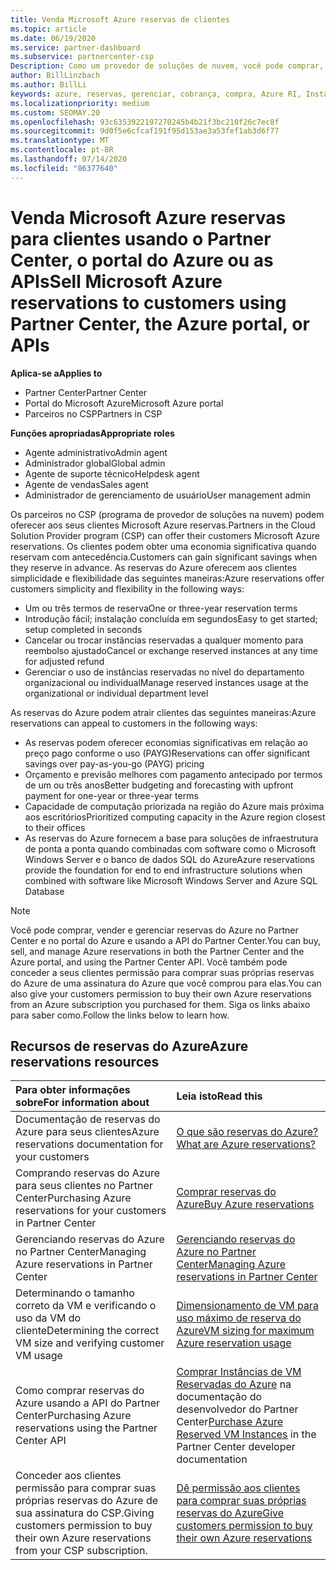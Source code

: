 ```yaml
---
title: Venda Microsoft Azure reservas de clientes
ms.topic: article
ms.date: 06/19/2020
ms.service: partner-dashboard
ms.subservice: partnercenter-csp
Description: Como um provedor de soluções de nuvem, você pode comprar, vender ou gerenciar reservas do Azure para clientes. Use o Partner Center, o portal do Azure ou a API do Partner Center.
author: BillLinzbach
ms.author: BillLi
keywords: azure, reservas, gerenciar, cobrança, compra, Azure RI, Instâncias Reservadas do Azure
ms.localizationpriority: medium
ms.custom: SEOMAY.20
ms.openlocfilehash: 93c6353922197270245b4b21f3bc210f26c7ec8f
ms.sourcegitcommit: 9d0f5e6cfcaf191f95d153ae3a53fef1ab3d6f77
ms.translationtype: MT
ms.contentlocale: pt-BR
ms.lasthandoff: 07/14/2020
ms.locfileid: "86377640"
---
```

# <a name="sell-microsoft-azure-reservations-to-customers-using-partner-center-the-azure-portal-or-apis"></a><span data-ttu-id="005d8-105">Venda Microsoft Azure reservas para clientes usando o Partner Center, o portal do Azure ou as APIs</span><span class="sxs-lookup"><span data-stu-id="005d8-105">Sell Microsoft Azure reservations to customers using Partner Center, the Azure portal, or APIs</span></span>

<span data-ttu-id="005d8-106">**Aplica-se a**</span><span class="sxs-lookup"><span data-stu-id="005d8-106">**Applies to**</span></span>

- <span data-ttu-id="005d8-107">Partner Center</span><span class="sxs-lookup"><span data-stu-id="005d8-107">Partner Center</span></span>
- <span data-ttu-id="005d8-108">Portal do Microsoft Azure</span><span class="sxs-lookup"><span data-stu-id="005d8-108">Microsoft Azure portal</span></span>
- <span data-ttu-id="005d8-109">Parceiros no CSP</span><span class="sxs-lookup"><span data-stu-id="005d8-109">Partners in CSP</span></span>

<span data-ttu-id="005d8-110">**Funções apropriadas**</span><span class="sxs-lookup"><span data-stu-id="005d8-110">**Appropriate roles**</span></span>

- <span data-ttu-id="005d8-111">Agente administrativo</span><span class="sxs-lookup"><span data-stu-id="005d8-111">Admin agent</span></span>
- <span data-ttu-id="005d8-112">Administrador global</span><span class="sxs-lookup"><span data-stu-id="005d8-112">Global admin</span></span>
- <span data-ttu-id="005d8-113">Agente de suporte técnico</span><span class="sxs-lookup"><span data-stu-id="005d8-113">Helpdesk agent</span></span>
- <span data-ttu-id="005d8-114">Agente de vendas</span><span class="sxs-lookup"><span data-stu-id="005d8-114">Sales agent</span></span>
- <span data-ttu-id="005d8-115">Administrador de gerenciamento de usuário</span><span class="sxs-lookup"><span data-stu-id="005d8-115">User management admin</span></span>

<span data-ttu-id="005d8-116">Os parceiros no CSP (programa de provedor de soluções na nuvem) podem oferecer aos seus clientes Microsoft Azure reservas.</span><span class="sxs-lookup"><span data-stu-id="005d8-116">Partners in the Cloud Solution Provider program (CSP) can offer their customers Microsoft Azure reservations.</span></span> <span data-ttu-id="005d8-117">Os clientes podem obter uma economia significativa quando reservam com antecedência.</span><span class="sxs-lookup"><span data-stu-id="005d8-117">Customers can gain significant savings when they reserve in advance.</span></span> <span data-ttu-id="005d8-118">As reservas do Azure oferecem aos clientes simplicidade e flexibilidade das seguintes maneiras:</span><span class="sxs-lookup"><span data-stu-id="005d8-118">Azure reservations offer customers simplicity and flexibility in the following ways:</span></span>

- <span data-ttu-id="005d8-119">Um ou três termos de reserva</span><span class="sxs-lookup"><span data-stu-id="005d8-119">One or three-year reservation terms</span></span>
- <span data-ttu-id="005d8-120">Introdução fácil; instalação concluída em segundos</span><span class="sxs-lookup"><span data-stu-id="005d8-120">Easy to get started; setup completed in seconds</span></span>
- <span data-ttu-id="005d8-121">Cancelar ou trocar instâncias reservadas a qualquer momento para reembolso ajustado</span><span class="sxs-lookup"><span data-stu-id="005d8-121">Cancel or exchange reserved instances at any time for adjusted refund</span></span>
- <span data-ttu-id="005d8-122">Gerenciar o uso de instâncias reservadas no nível do departamento organizacional ou individual</span><span class="sxs-lookup"><span data-stu-id="005d8-122">Manage reserved instances usage at the organizational or individual department level</span></span> 

<span data-ttu-id="005d8-123">As reservas do Azure podem atrair clientes das seguintes maneiras:</span><span class="sxs-lookup"><span data-stu-id="005d8-123">Azure reservations can appeal to customers in the following ways:</span></span>

- <span data-ttu-id="005d8-124">As reservas podem oferecer economias significativas em relação ao preço pago conforme o uso (PAYG)</span><span class="sxs-lookup"><span data-stu-id="005d8-124">Reservations can offer significant savings over pay-as-you-go (PAYG) pricing</span></span>
- <span data-ttu-id="005d8-125">Orçamento e previsão melhores com pagamento antecipado por termos de um ou três anos</span><span class="sxs-lookup"><span data-stu-id="005d8-125">Better budgeting and forecasting with upfront payment for one-year or three-year terms</span></span>
- <span data-ttu-id="005d8-126">Capacidade de computação priorizada na região do Azure mais próxima aos escritórios</span><span class="sxs-lookup"><span data-stu-id="005d8-126">Prioritized computing capacity in the Azure region closest to their offices</span></span>
- <span data-ttu-id="005d8-127">As reservas do Azure fornecem a base para soluções de infraestrutura de ponta a ponta quando combinadas com software como o Microsoft Windows Server e o banco de dados SQL do Azure</span><span class="sxs-lookup"><span data-stu-id="005d8-127">Azure reservations provide the foundation for end to end infrastructure solutions when combined with software like Microsoft Windows Server and Azure SQL Database</span></span>

>[!NOTE]
> <span data-ttu-id="005d8-128">Você pode comprar, vender e gerenciar reservas do Azure no Partner Center e no portal do Azure e usando a API do Partner Center.</span><span class="sxs-lookup"><span data-stu-id="005d8-128">You can buy, sell, and manage Azure reservations in both the Partner Center and the Azure portal, and using the Partner Center API.</span></span> <span data-ttu-id="005d8-129">Você também pode conceder a seus clientes permissão para comprar suas próprias reservas do Azure de uma assinatura do Azure que você comprou para elas.</span><span class="sxs-lookup"><span data-stu-id="005d8-129">You can also give your customers permission to buy their own Azure reservations from an Azure subscription you purchased for them.</span></span> <span data-ttu-id="005d8-130">Siga os links abaixo para saber como.</span><span class="sxs-lookup"><span data-stu-id="005d8-130">Follow the links below to learn how.</span></span>

## <a name="azure-reservations-resources"></a><span data-ttu-id="005d8-131">Recursos de reservas do Azure</span><span class="sxs-lookup"><span data-stu-id="005d8-131">Azure reservations resources</span></span>

|<span data-ttu-id="005d8-132">**Para obter informações sobre**</span><span class="sxs-lookup"><span data-stu-id="005d8-132">**For information about**</span></span>   |<span data-ttu-id="005d8-133">**Leia isto**</span><span class="sxs-lookup"><span data-stu-id="005d8-133">**Read this**</span></span>    |
|:-----------------------------|:-----------------|
| <span data-ttu-id="005d8-134">Documentação de reservas do Azure para seus clientes</span><span class="sxs-lookup"><span data-stu-id="005d8-134">Azure reservations documentation for your customers</span></span> | [<span data-ttu-id="005d8-135">O que são reservas do Azure?</span><span class="sxs-lookup"><span data-stu-id="005d8-135">What are Azure reservations?</span></span>](https://docs.microsoft.com/azure/billing/billing-save-compute-costs-reservations)
|<span data-ttu-id="005d8-136">Comprando reservas do Azure para seus clientes no Partner Center</span><span class="sxs-lookup"><span data-stu-id="005d8-136">Purchasing Azure reservations for your customers in Partner Center</span></span>   |[<span data-ttu-id="005d8-137">Comprar reservas do Azure</span><span class="sxs-lookup"><span data-stu-id="005d8-137">Buy Azure reservations</span></span>](azure-reservations-buying.md)
|<span data-ttu-id="005d8-138">Gerenciando reservas do Azure no Partner Center</span><span class="sxs-lookup"><span data-stu-id="005d8-138">Managing Azure reservations in Partner Center</span></span> | [<span data-ttu-id="005d8-139">Gerenciando reservas do Azure no Partner Center</span><span class="sxs-lookup"><span data-stu-id="005d8-139">Managing Azure reservations in Partner Center</span></span>](azure-reservations-manage.md)
|<span data-ttu-id="005d8-140">Determinando o tamanho correto da VM e verificando o uso da VM do cliente</span><span class="sxs-lookup"><span data-stu-id="005d8-140">Determining the correct VM size and verifying customer VM usage</span></span>   |[<span data-ttu-id="005d8-141">Dimensionamento de VM para uso máximo de reserva do Azure</span><span class="sxs-lookup"><span data-stu-id="005d8-141">VM sizing for maximum Azure reservation usage</span></span>](azure-usage.md)   |
|<span data-ttu-id="005d8-142">Como comprar reservas do Azure usando a API do Partner Center</span><span class="sxs-lookup"><span data-stu-id="005d8-142">Purchasing Azure reservations using the Partner Center API</span></span> | <span data-ttu-id="005d8-143">[Comprar Instâncias de VM Reservadas do Azure](https://docs.microsoft.com/partner-center/develop/purchase-azure-reservations) na documentação do desenvolvedor do Partner Center</span><span class="sxs-lookup"><span data-stu-id="005d8-143">[Purchase Azure Reserved VM Instances](https://docs.microsoft.com/partner-center/develop/purchase-azure-reservations) in the Partner Center developer documentation</span></span>   |
|<span data-ttu-id="005d8-144">Conceder aos clientes permissão para comprar suas próprias reservas do Azure de sua assinatura do CSP.</span><span class="sxs-lookup"><span data-stu-id="005d8-144">Giving customers permission to buy their own Azure reservations from your CSP subscription.</span></span> | [<span data-ttu-id="005d8-145">Dê permissão aos clientes para comprar suas próprias reservas do Azure</span><span class="sxs-lookup"><span data-stu-id="005d8-145">Give customers permission to buy their own Azure reservations</span></span>](give-customers-permission.md)   |
